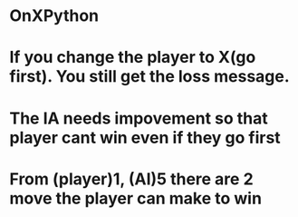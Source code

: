# OnXPython
# If you change the player to X(go first). You still get the loss message.
# The IA needs impovement so that player cant win even if they go first
# From (player)1, (AI)5 there are 2 move the player can make to win

